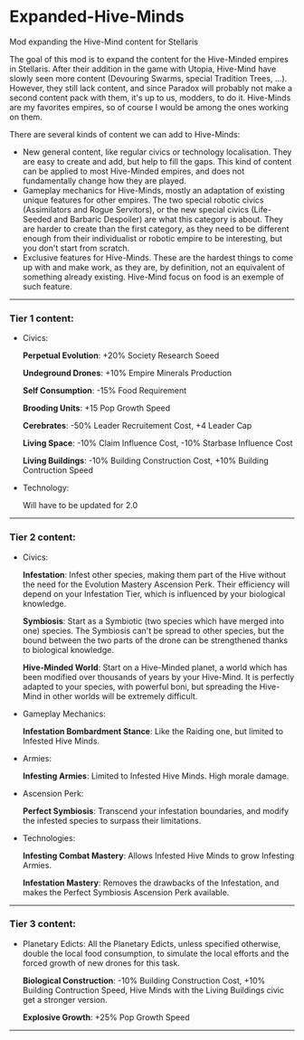# Expanded-Hive-Minds
Mod expanding the Hive-Mind content for Stellaris

The goal of this mod is to expand the content for the Hive-Minded empires in Stellaris.
After their addition in the game with Utopia, Hive-Mind have slowly seen more content (Devouring Swarms, special Tradition Trees, ...). However, they still lack content, and since Paradox will probably not make a second content pack with them, it's up to us, modders, to do it.
Hive-Minds are my favorites empires, so of course I would be among the ones working on them.

There are several kinds of content we can add to Hive-Minds:
- New general content, like regular civics or technology localisation. They are easy to create and add, but help to fill the gaps. This kind of content can be applied to most Hive-Minded empires, and does not fundamentally change how they are played.
- Gameplay mechanics for Hive-Minds, mostly an adaptation of existing unique features for other empires. The two special robotic civics (Assimilators and Rogue Servitors), or the new special civics (Life-Seeded and Barbaric Despoiler) are what this category is about. They are harder to create than the first category, as they need to be different enough from their individualist or robotic empire to be interesting, but you don't start from scratch.
- Exclusive features for Hive-Minds. These are the hardest things to come up with and make work, as they are, by definition, not an equivalent of something already existing. Hive-Mind focus on food is an exemple of such feature.

___
### Tier 1 content:
- Civics:

   **Perpetual Evolution**: +20% Society Research Soeed
   
   **Undeground Drones**: +10% Empire Minerals Production
   
   **Self Consumption**: -15% Food Requirement
   
   **Brooding Units**: +15 Pop Growth Speed
   
   **Cerebrates**: -50% Leader Recruitement Cost, +4 Leader Cap
   
   **Living Space**: -10% Claim Influence Cost, -10% Starbase Influence Cost
   
   **Living Buildings**: -10% Building Construction Cost, +10% Building Contruction Speed
  
- Technology:
   
   Will have to be updated for 2.0

___
### Tier 2 content:
- Civics:
   
   **Infestation**: Infest other species, making them part of the Hive without the need for the Evolution Mastery Ascension Perk. Their efficiency will depend on your Infestation Tier, which is influenced by your biological knowledge.
   
   **Symbiosis**: Start as a Symbiotic (two species which have merged into one) species. The Symbiosis can't be spread to other species, but the bound between the two parts of the drone can be strengthened thanks to biological knowledge. 
   
   **Hive-Minded World**: Start on a Hive-Minded planet, a world which has been modified over thousands of years by your Hive-Mind. It is perfectly adapted to your species, with powerful boni, but spreading the Hive-Mind in other worlds will be extremely difficult.

- Gameplay Mechanics:
   
   **Infestation Bombardment Stance**: Like the Raiding one, but limited to Infested Hive Minds.

- Armies:
   
   **Infesting Armies**: Limited to Infested Hive Minds. High morale damage.
   
- Ascension Perk:

   **Perfect Symbiosis**: Transcend your infestation boundaries, and modify the infested species to surpass their limitations.
   
- Technologies:

   **Infesting Combat Mastery**: Allows Infested Hive Minds to grow Infesting Armies.
   
   **Infestation Mastery**: Removes the drawbacks of the Infestation, and makes the Perfect Symbiosis Ascension Perk available.
   
___
### Tier 3 content:
- Planetary Edicts: All the Planetary Edicts, unless specified otherwise, double the local food consumption, to simulate the local efforts and the forced growth of new drones for this task.

   **Biological Construction**: -10% Building Construction Cost, +10% Building Contruction Speed, Hive Minds with the Living Buildings civic get a stronger version.
   
   **Explosive Growth**: +25% Pop Growth Speed
   
___
